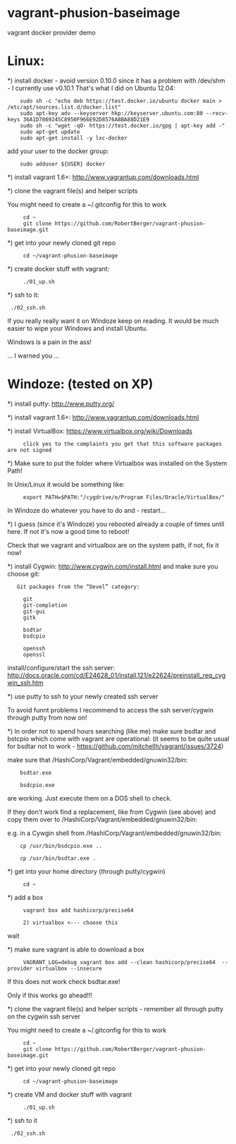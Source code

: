 vagrant-phusion-baseimage
=========================

vagrant docker provider demo

Linux:
======
*) install docker - avoid version 0.10.0 since it has a problem with /dev/shm - I currently use v0.10.1
That's what I did on Ubuntu 12.04:

        sudo sh -c "echo deb https://test.docker.io/ubuntu docker main > /etc/apt/sources.list.d/docker.list"
        sudo apt-key adv --keyserver hkp://keyserver.ubuntu.com:80 --recv-keys 36A1D7869245C8950F966E92D8576A8BA88D21E9
        sudo sh -c "wget -qO- https://test.docker.io/gpg | apt-key add -"
        sudo apt-get update
        sudo apt-get install -y lxc-docker

add your user to the docker group:

        sudo adduser ${USER} docker

*) install vagrant 1.6+: http://www.vagrantup.com/downloads.html

*) clone the vagrant file(s) and helper scripts

You might need to create a ~/.gitconfig for this to work

         cd ~
         git clone https://github.com/RobertBerger/vagrant-phusion-baseimage.git

*) get into your newly cloned git repo

         cd ~/vagrant-phusion-baseimage

*) create docker stuff with vagrant:

         ./01_up.sh

*) ssh to it:

	 ./02_ssh.sh

If you really really want it on Windoze keep on reading. It would be much easier to wipe your Windows and install Ubuntu.

Windows is a pain in the ass!

... I warned you ...

Windoze: (tested on XP)
=======================

*) install putty: http://www.putty.org/

*) install vagrant 1.6+: http://www.vagrantup.com/downloads.html

*) install VirtualBox: https://www.virtualbox.org/wiki/Downloads

         click yes to the complaints you get that this software packages are not signed

*) Make sure to put the folder where Virtualbox was installed on the System Path!

In Unix/Linux it would be something like:

         export PATH=$PATH:"/cygdrive/e/Program Files/Oracle/VirtualBox/"

In Windoze do whatever you have to do and - restart...

*) I guess (since it's Windoze) you rebooted already a couple of times until here. If not it's now a good time to reboot!

Check that we vagrant and virtualbox are on the system path, if not, fix it now!

*) install Cygwin: http://www.cygwin.com/install.html and make sure you choose git: 

       Git packages from the “Devel” category:

         git
         git-completion
         git-gui
         gitk

         bsdtar
         bsdcpio

         openssh   
         openssl 

install/configure/start the ssh server: http://docs.oracle.com/cd/E24628_01/install.121/e22624/preinstall_req_cygwin_ssh.htm

*) use putty to ssh to your newly created ssh server

To avoid funnt problems I recommend to access the ssh server/cygwin through putty from now on!

*) In order not to spend hours searching (like me) make sure bsdtar and bstcpio which come with vagrant are operational:
(it seems to be quite usual for bsdtar not to work - https://github.com/mitchellh/vagrant/issues/3724)

make sure that <Whereever you installed vagrant>/HashiCorp/Vagrant/embedded/gnuwin32/bin:

        bsdtar.exe
        
        bsdcpio.exe

are working. Just execute them on a DOS shell to check.

If they don't work find a replacement, like from Cygwin (see above) and copy them over to <Whereever you installed vagrant>/HashiCorp/Vagrant/embedded/gnuwin32/bin:

e.g. in a Cywgin shell from <Whereever you installed vagrant>/HashiCorp/Vagrant/embedded/gnuwin32/bin:

        cp /usr/bin/bsdcpio.exe ..

        cp /usr/bin/bsdtar.exe .

*) get into your home directory (through putty/cygwin)

         cd ~

*) add a box 

         vagrant box add hashicorp/precise64

         2) virtualbox <--- choose this

wait

*) make sure vagrant is able to download a box

         VAGRANT_LOG=debug vagrant box add --clean hashicorp/precise64  --provider virtualbox --insecure

If this does not work check bsdtar.exe!

Only if this works go ahead!!!      

*) clone the vagrant file(s) and helper scripts - remember all through putty on the cygwin ssh server

You might need to create a ~/.gitconfig for this to work

         cd ~
         git clone https://github.com/RobertBerger/vagrant-phusion-baseimage.git

*) get into your newly cloned git repo

         cd ~/vagrant-phusion-baseimage

*) create VM and docker stuff with vagrant

         ./01_up.sh

*) ssh to it

	 ./02_ssh.sh
